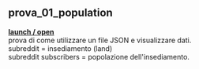 ## prova_01_population

**[launch / open](http://dsii-2018-unirsm.github.io/iretrtr/10print/prova_01_population)**<br>
prova di come utilizzare un file JSON e visualizzare dati.
<br>subreddit = insediamento (land)
<br>subreddit subscribers = popolazione dell'insediamento.
